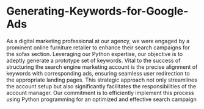 # Generating-Keywords-for-Google-Ads
As a digital marketing professional at our agency, we were engaged by a prominent online furniture retailer to enhance their search campaigns for the sofas section. Leveraging our Python expertise, our objective is to adeptly generate a prototype set of keywords. Vital to the success of structuring the search engine marketing account is the precise alignment of keywords with corresponding ads, ensuring seamless user redirection to the appropriate landing pages. This strategic approach not only streamlines the account setup but also significantly facilitates the responsibilities of the account manager. Our commitment is to efficiently implement this process using Python programming for an optimized and effective search campaign
